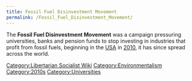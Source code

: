 ```yaml
---
title: Fossil Fuel Disinvestment Movement
permalink: /Fossil_Fuel_Disinvestment_Movement/
---
```


The **Fossil Fuel Disinvestment Movement** was a campaign pressuring
universities, banks and pension funds to stop investing in industries
that profit from fossil fuels, beginning in the
[USA](United_States_of_America "wikilink") in
[2010](Timeline_of_Environmentalism "wikilink"), it has since spread
across the world.

[Category:Libertarian Socialist
Wiki](Category:Libertarian_Socialist_Wiki "wikilink")
[Category:Environmentalism](Category:Environmentalism "wikilink")
[Category:2010s](Category:2010s "wikilink")
[Category:Universities](Category:Universities "wikilink")